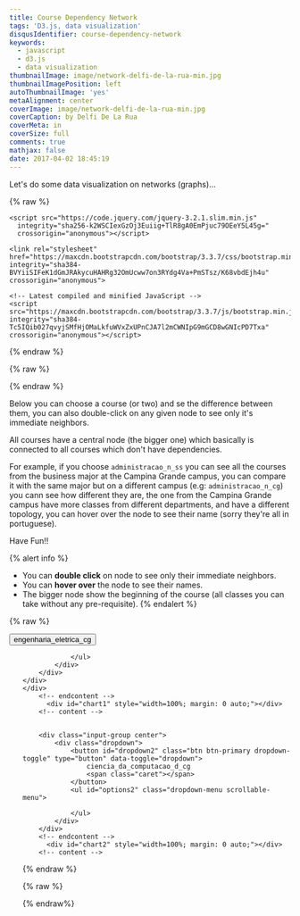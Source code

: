 ```yaml
---
title: Course Dependency Network
tags: 'D3.js, data visualization'
disqusIdentifier: course-dependency-network
keywords:
  - javascript
  - d3.js
  - data visualization
thumbnailImage: image/network-delfi-de-la-rua-min.jpg
thumbnailImagePosition: left
autoThumbnailImage: 'yes'
metaAlignment: center
coverImage: image/network-delfi-de-la-rua-min.jpg
coverCaption: by Delfi De La Rua
coverMeta: in
coverSize: full
comments: true
mathjax: false
date: 2017-04-02 18:45:19
---
```


Let's do some data visualization on networks (graphs)...

<!-- more -->

{% raw %}
    <script src="https://cdnjs.cloudflare.com/ajax/libs/d3/4.7.3/d3.js"></script>
    <script src="https://d3js.org/d3-color.v1.min.js"></script>
    <script src="https://d3js.org/d3-interpolate.v1.min.js"></script>
    <script src="https://d3js.org/d3-scale-chromatic.v1.min.js"></script>
    <script src="https://d3js.org/d3-scale.v1.min.js"></script>
    <script src="js/d3-tip.js"></script>

    <script src="https://code.jquery.com/jquery-3.2.1.slim.min.js"
      integrity="sha256-k2WSCIexGzOj3Euiig+TlR8gA0EmPjuc79OEeY5L45g="
      crossorigin="anonymous"></script>

    <link rel="stylesheet" href="https://maxcdn.bootstrapcdn.com/bootstrap/3.3.7/css/bootstrap.min.css" integrity="sha384-BVYiiSIFeK1dGmJRAkycuHAHRg32OmUcww7on3RYdg4Va+PmSTsz/K68vbdEjh4u" crossorigin="anonymous">

    <!-- Latest compiled and minified JavaScript -->
    <script src="https://maxcdn.bootstrapcdn.com/bootstrap/3.3.7/js/bootstrap.min.js" integrity="sha384-Tc5IQib027qvyjSMfHjOMaLkfuWVxZxUPnCJA7l2mCWNIpG9mGCD8wGNIcPD7Txa" crossorigin="anonymous"></script>
{% endraw %}


{% raw %}
  <style>
    .link {
      stroke: #ccc;
    }

    .node text {
      pointer-events: none;
      font: 10px sans-serif;
    }

    .d3-tip {
      line-height: 1;
      font-weight: bold;
      padding: 12px;
      background: rgba(0, 0, 0, 0.8);
      color: #fff;
      border-radius: 2px;
    }

    .d3-tip:after {
      box-sizing: border-box;
      display: inline;
      font-size: 10px;
      width: 100%;
      line-height: 1;
      color: rgba(0, 0, 0, 0.8);
      content: "\25BC";
      position: absolute;
      text-align: center;
    }

    .d3-tip.n:after {
      margin: -1px 0 0 0;
      top: 100%;
      left: 0;
    }
  </style>
{% endraw %}


Below you can choose a course (or two) and se the difference between them, you can
also double-click on any given node to see only it's immediate neighbors.

All courses have a central node (the bigger one) which basically is connected to all courses which don't have dependencies.

For example, if you choose `administracao_n_ss` you can see all the courses from the business major at the Campina Grande campus, you can compare it with the
same major but on a different campus (e.g: `administracao_n_cg`) you cann see how different they are, the one from the Campina Grande campus have more classes from different departments, and have a different topology, you can hover over the node to see their name (sorry they're all in portuguese).

Have Fun!!  

{% alert info %}
- You can __double click__ on node to see only their immediate neighbors.
- You can __hover over__ the node to see their names.
- The bigger node show the beginning of the course (all classes you can take without any pre-requisite).
{% endalert %}

{% raw %}
<div class="row">
    <div class="col-md-6">
        <div class="input-group center">
            <div class="dropdown">
                <button id="dropdown1" class="btn btn-primary dropdown-toggle" type="button" data-toggle="dropdown">
                    engenharia_eletrica_cg
                    <span class="caret"></span>
                </button>
                <ul id="options1" class="dropdown-menu scrollable-menu">

                </ul>
            </div>
        </div>
    </div>
    </div>
        <!-- endcontent -->
          <div id="chart1" style="width=100%; margin: 0 auto;"></div>
        <!-- content -->


        <div class="input-group center">
            <div class="dropdown">
                <button id="dropdown2" class="btn btn-primary dropdown-toggle" type="button" data-toggle="dropdown">
                    ciencia_da_computacao_d_cg
                    <span class="caret"></span>
                </button>
                <ul id="options2" class="dropdown-menu scrollable-menu">

                </ul>
            </div>
        </div>
        <!-- endcontent -->
          <div id="chart2" style="width=100%; margin: 0 auto;"></div>
        <!-- content -->
{% endraw %}

{% raw %}
<script src="js/d3-network.js"></script>
{% endraw%}

